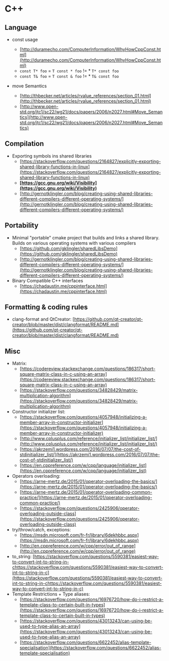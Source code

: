 # C++

## Language

* const usage
	* [http://duramecho.com/ComputerInformation/WhyHowCppConst.html](http://duramecho.com/ComputerInformation/WhyHowCppConst.html)
	* `const T* foo` = `T const * foo` != * `T* const foo`
	* `const T& foo` = `T const & foo` != * `T& const foo`


* move Semantics
	* [http://thbecker.net/articles/rvalue_references/section_01.html](http://thbecker.net/articles/rvalue_references/section_01.html)
	* [http://www.open-std.org/jtc1/sc22/wg21/docs/papers/2006/n2027.html#Move_Semantics](http://www.open-std.org/jtc1/sc22/wg21/docs/papers/2006/n2027.html#Move_Semantics)


## Compilation

* Exporting symbols ins shared libraries
	* [https://stackoverflow.com/questions/2164827/explicitly-exporting-shared-library-functions-in-linux](https://stackoverflow.com/questions/2164827/explicitly-exporting-shared-library-functions-in-linux)
	* **[https://gcc.gnu.org/wiki/Visibility](https://gcc.gnu.org/wiki/Visibility)**
	* [http://gernotklingler.com/blog/creating-using-shared-libraries-different-compilers-different-operating-systems/](http://gernotklingler.com/blog/creating-using-shared-libraries-different-compilers-different-operating-systems/)

## Portability

* Minimal "portable" cmake project that builds and links a shared library. Builds on various operating systems with various compilers
	* [https://github.com/gklingler/sharedLibsDemo](https://github.com/gklingler/sharedLibsDemo)
	* [http://gernotklingler.com/blog/creating-using-shared-libraries-different-compilers-different-operating-systems/](http://gernotklingler.com/blog/creating-using-shared-libraries-different-compilers-different-operating-systems/)
* Binary Compatible C++ interfaces
	* [https://chadaustin.me/cppinterface.html](https://chadaustin.me/cppinterface.html)

## Formatting & coding rules

* clang-format and QtCreator: [https://github.com/qt-creator/qt-creator/blob/master/dist/clangformat/README.md](https://github.com/qt-creator/qt-creator/blob/master/dist/clangformat/README.md)

## Misc

* Matrix:
	* [https://codereview.stackexchange.com/questions/186317/short-square-matrix-class-in-c-using-an-array](https://codereview.stackexchange.com/questions/186317/short-square-matrix-class-in-c-using-an-array) 
	* [https://stackoverflow.com/questions/34828429/matrix-multiplication-algorithm](https://stackoverflow.com/questions/34828429/matrix-multiplication-algorithm)
* Constructor initializer list: 
	* [https://stackoverflow.com/questions/4057948/initializing-a-member-array-in-constructor-initializer](https://stackoverflow.com/questions/4057948/initializing-a-member-array-in-constructor-initializer)
	* [http://www.cplusplus.com/reference/initializer_list/initializer_list/](http://www.cplusplus.com/reference/initializer_list/initializer_list/)
	* [https://akrzemi1.wordpress.com/2016/07/07/the-cost-of-stdinitializer_list/](https://akrzemi1.wordpress.com/2016/07/07/the-cost-of-stdinitializer_list/)
	* [https://en.cppreference.com/w/cpp/language/initializer_list](https://en.cppreference.com/w/cpp/language/initializer_list)
* Operators overloading:
	* [https://arne-mertz.de/2015/01/operator-overloading-the-basics/](https://arne-mertz.de/2015/01/operator-overloading-the-basics/)
	* [https://arne-mertz.de/2015/01/operator-overloading-common-practice/](https://arne-mertz.de/2015/01/operator-overloading-common-practice/)
	* [https://stackoverflow.com/questions/2425906/operator-overloading-outside-class](https://stackoverflow.com/questions/2425906/operator-overloading-outside-class)
* try/throw/catch, exceptions: 
	* [https://msdn.microsoft.com/fr-fr/library/6dekhbbc.aspx](https://msdn.microsoft.com/fr-fr/library/6dekhbbc.aspx)
	* [http://en.cppreference.com/w/cpp/error/out_of_range](http://en.cppreference.com/w/cpp/error/out_of_range)
* to_string: [https://stackoverflow.com/questions/5590381/easiest-way-to-convert-int-to-string-in-chttps://stackoverflow.com/questions/5590381/easiest-way-to-convert-int-to-string-in-c](https://stackoverflow.com/questions/5590381/easiest-way-to-convert-int-to-string-in-chttps://stackoverflow.com/questions/5590381/easiest-way-to-convert-int-to-string-in-c)
* Template Restrictions + Type aliases:
	* [https://stackoverflow.com/questions/16976720/how-do-i-restrict-a-template-class-to-certain-built-in-types](https://stackoverflow.com/questions/16976720/how-do-i-restrict-a-template-class-to-certain-built-in-types)
	* [https://stackoverflow.com/questions/43013243/can-using-be-used-to-type-alias-an-array](https://stackoverflow.com/questions/43013243/can-using-be-used-to-type-alias-an-array)
	* [https://stackoverflow.com/questions/6622452/alias-template-specialisation](https://stackoverflow.com/questions/6622452/alias-template-specialisation)


